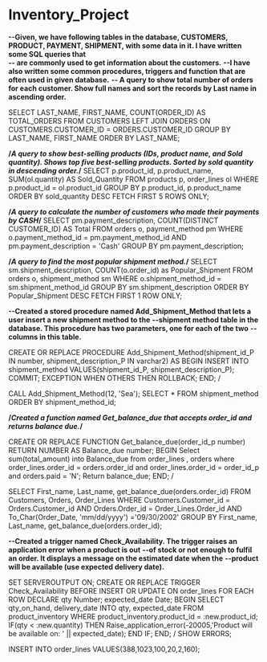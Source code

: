# Inventory_Project
**--Given, we have following tables in the database, CUSTOMERS, PRODUCT, PAYMENT, SHIPMENT, with some data in it. I have written some SQL queries that**  
**-- are commonly used to get information about the customers.** 
**--I have also written some common procedures, triggers and function that are often used in given database.** 
**-- A query to show total number of orders for each customer. Show full names and sort the records by Last name in ascending order.**

SELECT  LAST_NAME, FIRST_NAME, COUNT(ORDER_ID) AS TOTAL_ORDERS
FROM CUSTOMERS
LEFT JOIN ORDERS ON CUSTOMERS.CUSTOMER_ID = ORDERS.CUSTOMER_ID
GROUP BY LAST_NAME, FIRST_NAME
ORDER BY LAST_NAME;


**/*A query to show best-selling products (IDs, product name, and Sold quantity). Shows top five best-selling products. Sorted by sold quantity in descending order.*/**
SELECT p.product_id, p.product_name, SUM(ol.quantity) AS Sold_Quantity FROM products p, order_lines ol
WHERE p.product_id = ol.product_id
GROUP BY p.product_id, p.product_name
ORDER BY sold_quantity DESC
FETCH FIRST 5 ROWS ONLY;

**/*A query to calculate the number of customers who made their payments by CASH*/**
SELECT pm.payment_description, COUNT(DISTINCT CUSTOMER_ID) AS Total FROM orders o, payment_method pm
WHERE o.payment_method_id = pm.payment_method_id 
AND pm.payment_description = 'Cash'
GROUP BY pm.payment_description;

**/*A query to find the most popular shipment method.*/**
SELECT sm.shipment_description, COUNT(o.order_id) as Popular_Shipment FROM orders o, shipment_method sm
WHERE  o.shipment_method_id = sm.shipment_method_id
GROUP BY sm.shipment_description
ORDER BY Popular_Shipment DESC
FETCH FIRST 1 ROW ONLY;

**--Created a stored procedure named Add_Shipment_Method that lets a user insert a new shipment method to the**
**--shipment method table in the database. This procedure has two parameters, one for each of the two**
**--columns in this table.** 

CREATE OR REPLACE PROCEDURE Add_Shipment_Method(shipment_id_P IN number, shipment_description_P IN varchar2)
AS
BEGIN
INSERT INTO shipment_method VALUES(shipment_id_P, shipment_description_P);
COMMIT;
EXCEPTION WHEN OTHERS THEN
ROLLBACK;
END;
/

CALL Add_Shipment_Method(12, 'Sea');
SELECT * FROM shipment_method
ORDER BY shipment_method_id;



**/*Created a function named Get_balance_due that accepts order_id and returns balance due.*/**

CREATE OR REPLACE FUNCTION Get_balance_due(order_id_p number)
RETURN NUMBER
AS
Balance_due number;
BEGIN
Select sum(total_amount) into Balance_due from order_lines , orders
where order_lines.order_id = orders.order_id and order_lines.order_id = order_id_p and orders.paid = 'N';
Return balance_due;
END;
/

SELECT First_name, Last_name, get_balance_due(orders.order_id) FROM Customers, Orders, Order_Lines
WHERE Customers.Customer_id = Orders.Customer_id 
AND Orders.Order_id = Order_Lines.Order_id 
AND To_Char(Order_Date, 'mm/dd/yyyy') ='09/30/2002'
GROUP BY First_name, Last_name, get_balance_due(orders.order_id);



**--Created a trigger named Check_Availability. The trigger raises an application error when a product is out**
**--of stock or not enough to fulfil an order. It displays a message on the estimated date when the**
**--product will be available (use expected delivery date).**

SET SERVEROUTPUT ON;
CREATE OR REPLACE TRIGGER Check_Availability
BEFORE INSERT OR UPDATE ON order_lines
FOR EACH ROW
DECLARE 
 qty Number;
 expected_date Date;
BEGIN
SELECT qty_on_hand, delivery_date  INTO qty, expected_date  FROM product_inventory 
WHERE product_inventory.product_id = :new.product_id;
IF(qty < :new.quantity) THEN
Raise_application_error(-20005,'Product will be available on: ' || expected_date);
END IF;
END;
/
SHOW ERRORS;

INSERT INTO order_lines VALUES(388,1023,100,20,2,160);

